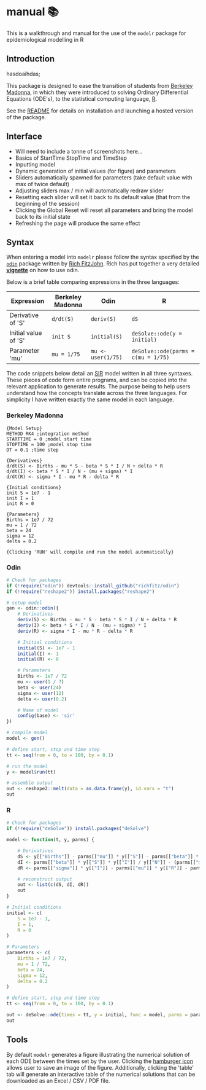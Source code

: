 # manual :books:

This is a walkthrough and manual for the use of the `modelr` package for epidemiological modelling
in R

## Introduction
hasdoaihdas;

This package is designed to ease the transition of students from [Berkeley Madonna](https://www.berkeleymadonna.com/),
in which they were introduced to solving Ordinary Differential Equations (ODE's), to the statistical
computing language, [R](https://www.r-project.org/).

See the [README](https://jackolney.github.io/modelr/) for details on installation and launching a
hosted version of the package.

## Interface

- Will need to include a tonne of screenshots here...
- Basics of StartTime StopTime and TimeStep
- Inputting model
- Dynamic generation of initial values (for figure) and parameters
- Sliders automatically spawned for parameters (take default value with max of twice default)
- Adjusting sliders max / min will automatically redraw slider
- Resetting each slider will set it back to its default value (that from the beginning of the session)
- Clicking the Global Reset will reset all parameters and bring the model back to its initial state
- Refreshing the page will produce the same effect

## Syntax

When entering a model into `modelr` please follow the syntax specified by the [`odin`](https://github.com/richfitz/odin)
package written by [Rich FitzJohn](https://richfitz.github.io/). Rich has put together a very detailed [**vignette**](https://richfitz.github.io/odin/vignettes/odin.html)
on how to use odin.

Below is a brief table comparing expressions in the three languages:

| Expression | Berkeley Madonna | Odin | R |
|------------|------------------|------|---|
| Derivative of 'S' | `d/dt(S)` | `deriv(S)` | `dS` |
| Initial value of 'S' | `init S` | `initial(S)` | `deSolve::ode(y = initial)` |
| Parameter 'mu' | `mu = 1/75` | `mu <- user(1/75)` | `deSolve::ode(parms = c(mu = 1/75)` |

The code snippets below detail an [SIR](https://en.wikipedia.org/wiki/Compartmental_models_in_epidemiology#The_SIR_model) model written in all three syntaxes. These pieces of code form entire programs, and can be copied into the relevant application to generate results. The purpose being to help users understand how the concepts translate across the three languages. For simplicity I have written exactly the same model in each language.

### Berkeley Madonna

```shell
{Model Setup}
METHOD RK4 ;integration method
STARTTIME = 0 ;model start time
STOPTIME = 100 ;model stop time
DT = 0.1 ;time step

{Derivatives}
d/dt(S) <- Births - mu * S - beta * S * I / N + delta * R
d/dt(I) <- beta * S * I / N - (mu + sigma) * I
d/dt(R) <- sigma * I - mu * R - delta * R

{Initial conditions}
init S = 1e7 - 1
init I = 1
init R = 0

{Parameters}
Births = 1e7 / 72
mu = 1 / 72
beta = 24
sigma = 12
delta = 0.2

{Clicking 'RUN' will compile and run the model automatically}
```

### Odin

```R
# Check for packages
if (!require("odin")) devtools::install_github("richfitz/odin")
if (!require("reshape2")) install.packages("reshape2")

# setup model
gen <- odin::odin({
    # Derivatives
    deriv(S) <- Births - mu * S - beta * S * I / N + delta * R
    deriv(I) <- beta * S * I / N - (mu + sigma) * I
    deriv(R) <- sigma * I - mu * R - delta * R

    # Initial conditions
    initial(S) <- 1e7 - 1
    initial(I) <- 1
    initial(R) <- 0

    # Parameters
    Births <- 1e7 / 72
    mu <- user(1 / 7)
    beta <- user(24)
    sigma <- user(12)
    delta <- user(0.2)

    # Name of model
    config(base) <- 'sir'
})

# compile model
model <- gen()

# define start, stop and time step
tt <- seq(from = 0, to = 100, by = 0.1)

# run the model
y <- model$run(tt)

# assemble output
out <- reshape2::melt(data = as.data.frame(y), id.vars = "t")
out

```

### R

```R
# Check for packages
if (!require("deSolve")) install.packages("deSolve")

model <- function(t, y, parms) {

    # Derivatives
    dS <- y[["Births"]] - parms[["mu"]] * y[["S"]] - parms[["beta"]] * y[["S"]] * y[["I"]] / y[["N"]] + parms[["delta"]] * y[["R"]]
    dI <- parms[["beta"]] * y[["S"]] * y[["I"]] / y[["N"]] - (parms[["mu"]] + parms[["sigma"]]) * y[["I"]]
    dR <- parms[["sigma"]] * y[["I"]] - parms[["mu"]] * y[["R"]] - parms[["delta"]] * y[["R"]]

    # reconstruct output
    out <- list(c(dS, dI, dR))
    out
}

# Initial conditions
initial <- c(
    S = 1e7 - 1,
    I = 1,
    R = 0
)

# Parameters
parameters <- c(
    Births = 1e7 / 72,
    mu = 1 / 72,
    beta = 24,
    sigma = 12,
    delta = 0.2
)

# define start, stop and time step
tt <- seq(from = 0, to = 100, by = 0.1)

out <- deSolve::ode(times = tt, y = initial, func = model, parms = parameters)
out

```

## Tools

By default `modelr` generates a figure illustrating the numerical solution of each ODE between the
times set by the user. Clicking the [hamburger icon](https://en.wikipedia.org/wiki/Hamburger_button)
allows user to save an image of the figure. Additionally, clicking the 'table' tab will generate an
interactive table of the numerical solutions that can be downloaded as an Excel / CSV / PDF file.
